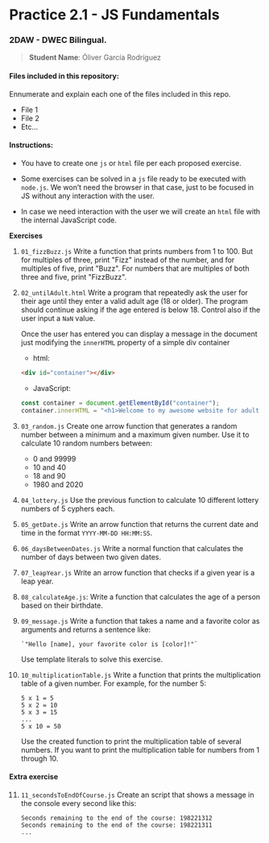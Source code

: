 # Practice 2.1 - JS Fundamentals

### 2DAW - DWEC Bilingual. 

> **Student Name**:  Óliver García Rodríguez

#### Files included in this repository:

Ennumerate and explain each one of the files included in this repo.

- File 1
- File 2
- Etc...

#### Instructions: 

- You have to create one `js` or `html` file per each proposed exercise. 

- Some exercises can be solved in a `js` file ready to be executed with `node.js`. We won’t need the browser in that case, just to be focused in JS without any interaction with the user. 

- In case we need interaction with the user we will create an `html` file with the internal JavaScript code. 


**Exercises**

1. `01_fizzBuzz.js` Write a function that prints numbers from 1 to 100. But for multiples of three, print "Fizz" instead of the number, and for multiples of five, print "Buzz". For numbers that are multiples of both three and five, print "FizzBuzz".
   
2. `02_untilAdult.html` Write a program that repeatedly ask the user for their age until they enter a valid adult age (18 or older). The program should continue asking if the age entered is below 18. Control also if the user input a `NaN` value. 

      Once the user has entered you can display a message in the document just modifying the `innerHTML` property of a simple div container
      
      * html:
      ```html
      <div id="container"></div>
      ```

      * JavaScript:
      ```js
      const container = document.getElementById("container");
      container.innerHTML = "<h1>Welcome to my awesome website for adult people</h1>";
      ```
   
3. `03_random.js` Create one arrow function that generates a random number between a minimum and a maximum given number. Use it to calculate 10 random numbers between:

    - 0 and 99999
    - 10 and 40
    - 18 and 90
    - 1980 and 2020
  
4. `04_lottery.js` Use the previous function to calculate 10 different lottery numbers of 5 cyphers each. 
   
5. `05_getDate.js` Write an arrow function that returns the current date and time in the format `YYYY-MM-DD HH:MM:SS`.
   
6. `06_daysBetweenDates.js` Write a normal function that calculates the number of days between two given dates.
   
7. `07_leapYear.js` Write an arrow function that checks if a given year is a leap year.
   
8. `08_calculateAge.js`: Write a function that calculates the age of a person based on their birthdate.
   
9.  `09_message.js` Write a function that takes a name and a favorite color as arguments and returns a sentence like:
    
        `"Hello [name], your favorite color is [color]!"`

    Use template literals to solve this exercise. 

10. `10_multiplicationTable.js` Write a function that prints the multiplication table of a given number. For example, for the number 5:

    ```
    5 x 1 = 5
    5 x 2 = 10
    5 x 3 = 15
    ...
    5 x 10 = 50
    ```

    Use the created function to print the multiplication table of several numbers. If you want to print the multiplication table for numbers from 1 through 10. 


#### Extra exercise

11. `11_secondsToEndOfCourse.js` Create an script that shows a message in the console every second like this:

    ```
    Seconds remaining to the end of the course: 198221312
    Seconds remaining to the end of the course: 198221311
    ...
    ```